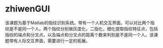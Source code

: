 # zhiwenGUI
该课题为基于Matlab的指纹识别系统。带有一个人机交互界面。可以对比两个指纹是不是同一个人。两个指纹分别做灰度化，二指化，细化提取指纹特征点，包括指纹的端点和分叉点，以及端点和分叉点的距离个数来判别是不是同一个人。该课题带有人际交互界面，需要进行一定的拓展。
